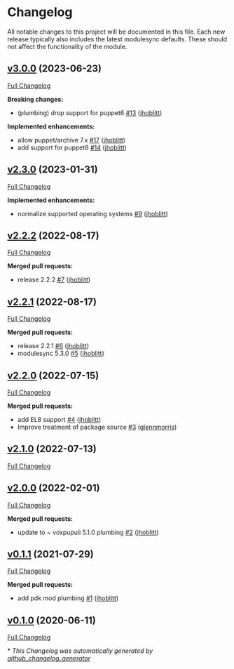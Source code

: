# Changelog

All notable changes to this project will be documented in this file.
Each new release typically also includes the latest modulesync defaults.
These should not affect the functionality of the module.

## [v3.0.0](https://github.com/lsst-it/puppet-ccs_hcu/tree/v3.0.0) (2023-06-23)

[Full Changelog](https://github.com/lsst-it/puppet-ccs_hcu/compare/v2.3.0...v3.0.0)

**Breaking changes:**

- \(plumbing\) drop support for puppet6 [\#13](https://github.com/lsst-it/puppet-ccs_hcu/pull/13) ([jhoblitt](https://github.com/jhoblitt))

**Implemented enhancements:**

- allow puppet/archive 7.x [\#17](https://github.com/lsst-it/puppet-ccs_hcu/pull/17) ([jhoblitt](https://github.com/jhoblitt))
- add support for puppet8 [\#14](https://github.com/lsst-it/puppet-ccs_hcu/pull/14) ([jhoblitt](https://github.com/jhoblitt))

## [v2.3.0](https://github.com/lsst-it/puppet-ccs_hcu/tree/v2.3.0) (2023-01-31)

[Full Changelog](https://github.com/lsst-it/puppet-ccs_hcu/compare/v2.2.2...v2.3.0)

**Implemented enhancements:**

- normalize supported operating systems [\#9](https://github.com/lsst-it/puppet-ccs_hcu/pull/9) ([jhoblitt](https://github.com/jhoblitt))

## [v2.2.2](https://github.com/lsst-it/puppet-ccs_hcu/tree/v2.2.2) (2022-08-17)

[Full Changelog](https://github.com/lsst-it/puppet-ccs_hcu/compare/v2.2.1...v2.2.2)

**Merged pull requests:**

- release 2.2.2 [\#7](https://github.com/lsst-it/puppet-ccs_hcu/pull/7) ([jhoblitt](https://github.com/jhoblitt))

## [v2.2.1](https://github.com/lsst-it/puppet-ccs_hcu/tree/v2.2.1) (2022-08-17)

[Full Changelog](https://github.com/lsst-it/puppet-ccs_hcu/compare/v2.2.0...v2.2.1)

**Merged pull requests:**

- release 2.2.1 [\#6](https://github.com/lsst-it/puppet-ccs_hcu/pull/6) ([jhoblitt](https://github.com/jhoblitt))
- modulesync 5.3.0 [\#5](https://github.com/lsst-it/puppet-ccs_hcu/pull/5) ([jhoblitt](https://github.com/jhoblitt))

## [v2.2.0](https://github.com/lsst-it/puppet-ccs_hcu/tree/v2.2.0) (2022-07-15)

[Full Changelog](https://github.com/lsst-it/puppet-ccs_hcu/compare/v2.1.0...v2.2.0)

**Merged pull requests:**

- add EL8 support [\#4](https://github.com/lsst-it/puppet-ccs_hcu/pull/4) ([jhoblitt](https://github.com/jhoblitt))
- Improve treatment of package source [\#3](https://github.com/lsst-it/puppet-ccs_hcu/pull/3) ([glennmorris](https://github.com/glennmorris))

## [v2.1.0](https://github.com/lsst-it/puppet-ccs_hcu/tree/v2.1.0) (2022-07-13)

[Full Changelog](https://github.com/lsst-it/puppet-ccs_hcu/compare/v2.0.0...v2.1.0)

## [v2.0.0](https://github.com/lsst-it/puppet-ccs_hcu/tree/v2.0.0) (2022-02-01)

[Full Changelog](https://github.com/lsst-it/puppet-ccs_hcu/compare/v0.1.1...v2.0.0)

**Merged pull requests:**

- update to ~ voxpupuli 5.1.0 plumbing [\#2](https://github.com/lsst-it/puppet-ccs_hcu/pull/2) ([jhoblitt](https://github.com/jhoblitt))

## [v0.1.1](https://github.com/lsst-it/puppet-ccs_hcu/tree/v0.1.1) (2021-07-29)

[Full Changelog](https://github.com/lsst-it/puppet-ccs_hcu/compare/v0.1.0...v0.1.1)

**Merged pull requests:**

- add pdk mod plumbing [\#1](https://github.com/lsst-it/puppet-ccs_hcu/pull/1) ([jhoblitt](https://github.com/jhoblitt))

## [v0.1.0](https://github.com/lsst-it/puppet-ccs_hcu/tree/v0.1.0) (2020-06-11)

[Full Changelog](https://github.com/lsst-it/puppet-ccs_hcu/compare/ce1d752694fcad2943fe953bae5f392feabbcbeb...v0.1.0)



\* *This Changelog was automatically generated by [github_changelog_generator](https://github.com/github-changelog-generator/github-changelog-generator)*
